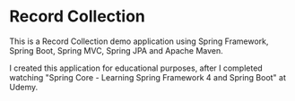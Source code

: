 # Record Collection
This is a Record Collection demo application using Spring Framework, Spring Boot, Spring MVC, Spring JPA and Apache Maven.

I created this application for educational purposes, after I completed watching "Spring Core - Learning Spring Framework 4 and Spring Boot" at Udemy. 
